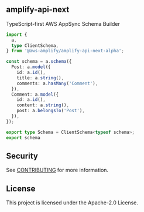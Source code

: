 ## amplify-api-next

TypeScript-first AWS AppSync Schema Builder

```ts
import {
  a,
  type ClientSchema,
} from '@aws-amplify/amplify-api-next-alpha';

const schema = a.schema({
  Post: a.model({
    id: a.id(),
    title: a.string(),
    comments: a.hasMany('Comment'),
  }),
  Comment: a.model({
    id: a.id(),
    content: a.string(),
    post: a.belongsTo('Post'),
  }),
});

export type Schema = ClientSchema<typeof schema>;
export schema
```

## Security

See [CONTRIBUTING](CONTRIBUTING.md#security-issue-notifications) for more information.

## License

This project is licensed under the Apache-2.0 License.
